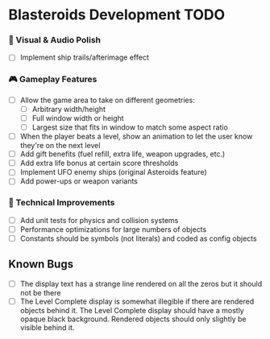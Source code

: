 # Blasteroids Development TODO

### 🎨 Visual & Audio Polish

- [ ] Implement ship trails/afterimage effect

### 🎮 Gameplay Features

- [ ] Allow the game area to take on different geometries:
    - [ ] Arbitrary width/height
    - [ ] Full window width or height
    - [ ] Largest size that fits in window to match some aspect ratio
- [ ] When the player beats a level, show an animation to let the user know they're on the next level
- [ ] Add gift benefits (fuel refill, extra life, weapon upgrades, etc.)
- [ ] Add extra life bonus at certain score thresholds
- [ ] Implement UFO enemy ships (original Asteroids feature)
- [ ] Add power-ups or weapon variants

### 🔧 Technical Improvements

- [ ] Add unit tests for physics and collision systems
- [ ] Performance optimizations for large numbers of objects
- [ ] Constants should be symbols (not literals) and coded as config objects

## Known Bugs

- [ ] The display text has a strange line rendered on all the zeros but it should not be there
- [ ] The Level Complete display is somewhat illegible if there are rendered objects behind it. The Level Complete display should have a mostly opaque black background. Rendered objects should only slightly be visible behind it.
